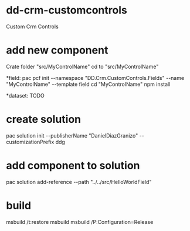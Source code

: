 # dd-crm-customcontrols
Custom Crm Controls

# add new component

Crate folder "src/MyControlName"
cd to "src/MyControlName"

*field:
pac pcf init --namespace "DD.Crm.CustomControls.Fields" --name "MyControlName" --template field
cd "MyControlName"
npm install


*dataset:
TODO

# create solution
pac solution init --publisherName "DanielDiazGranizo" --customizationPrefix ddg

# add component to solution
pac solution add-reference --path "../../src/HelloWorldField"

# build

msbuild /t:restore
msbuild
msbuild /P:Configuration=Release



